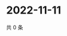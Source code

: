 # 2022-11-11

共 0 条

<!-- BEGIN WEIBO -->
<!-- 最后更新时间 Fri Nov 11 2022 12:34:28 GMT+0800 (China Standard Time) -->

<!-- END WEIBO -->
